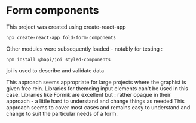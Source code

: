 # Form components

This project was created using create-react-app
```
npx create-react-app fold-form-components
```
Other modules were subsequently loaded - notably for testing :

```
npm install @hapi/joi styled-components
```
joi is used to describe and validate data

This approach seems appropriate for large projects where the graphist is given free rein. Libraries for themeing input elements can't be used in this case.
Libraries like Formik are excellent but :
rather opaque in their approach - a little hard to understand and change things as needed
This approach seems to cover most cases and remains easy to understand and change to suit the particular needs of a form.